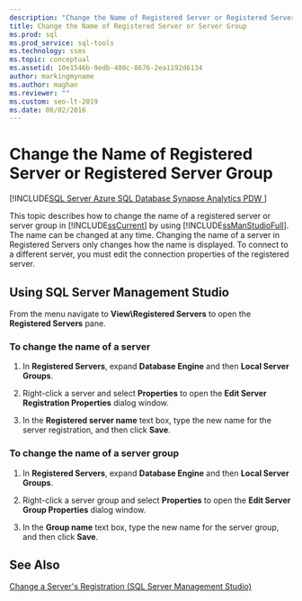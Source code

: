 ```yaml
---
description: "Change the Name of Registered Server or Registered Server Group"
title: Change the Name of Registered Server or Server Group
ms.prod: sql
ms.prod_service: sql-tools
ms.technology: ssms
ms.topic: conceptual
ms.assetid: 10e1546b-9edb-400c-8676-2ea1192d6134
author: markingmyname
ms.author: maghan
ms.reviewer: ""
ms.custom: seo-lt-2019
ms.date: 08/02/2016
---
```


# Change the Name of Registered Server or Registered Server Group

[!INCLUDE[SQL Server Azure SQL Database Synapse Analytics PDW ](../../includes/applies-to-version/sql-asdb-asdbmi-asa-pdw.md)]

This topic describes how to change the name of a registered server or server group in [!INCLUDE[ssCurrent](../../includes/sscurrent-md.md)] by using [!INCLUDE[ssManStudioFull](../../includes/ssmanstudiofull-md.md)]. The name can be changed at any time. Changing the name of a server in Registered Servers only changes how the name is displayed. To connect to a different server, you must edit the connection properties of the registered server.  
  
## <a name="SSMSProcedure"></a> Using SQL Server Management Studio

From the menu navigate to **View\\Registered Servers** to open the **Registered Servers** pane.

### To change the name of a server

1. In **Registered Servers**, expand **Database Engine** and then **Local Server Groups**.  

2. Right-click a server and select **Properties** to open the **Edit Server Registration Properties** dialog window.

3. In the **Registered server name** text box, type the new name for the server registration, and then click **Save**.  

### To change the name of a server group  

1. In **Registered Servers**, expand **Database Engine** and then **Local Server Groups**.  

2. Right-click a server group and select **Properties** to open the **Edit Server Group Properties** dialog window. 

3. In the **Group name** text box, type the new name for the server group, and then click **Save**.  

## See Also

[Change a Server's Registration &#40;SQL Server Management Studio&#41;](./change-a-server-s-registration-sql-server-management-studio.md)
